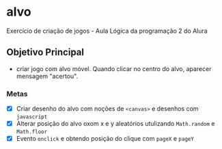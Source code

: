 # alvo
Exercício de criação de jogos - Aula Lógica da programação 2 do Alura

## Objetivo Principal
- criar jogo com alvo móvel. Quando clicar no centro do alvo, aparecer mensagem "acertou".

### Metas
- [x] Criar desenho do alvo com noções de `<canvas>` e desenhos com `javascript`
- [x] Alterar posição do alvo oxom x e y aleatórios utulizando `Math.random` e `Math.floor`   
- [x] Evento `onclick` e obtendo posição do clique com `pageX` e `pageY`
